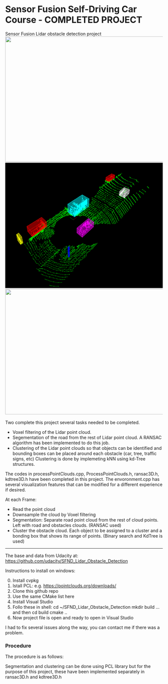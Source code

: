# Sensor Fusion Self-Driving Car Course - COMPLETED PROJECT

Sensor Fusion Lidar obstacle detection project
<img src="media/ObstacleDetectionFPS.gif" width="700" height="400" />
<img src="media/dataset_1.png" width="700" height="400" />
<img src="media/dataset_2.gif" width="700" height="400" />

Two complete this project several tasks needed to be completed.
- Voxel filtering of the Lidar point cloud.
- Segementation of the road from the rest of Lidar point cloud. A RANSAC algorithm has been implemented to do this job.
- Clustering of the Lidar point clouds so that objects can be identified and bounding boxes can be placed around each obstacle (car, tree, traffic signs, etc)
Clustering is done by implemeting kNN using kd-Tree structures.

The codes in processPointClouds.cpp, ProcessPointClouds.h, ransac3D.h, kdtree3D.h have been completed in this project. The envoronment.cpp has several visualization features that can be modified for a different experience if desired.

At each Frame:
- Read the point cloud
- Downsample the cloud by Voxel filtering
- Segmentation: Separate road point cloud from the rest of cloud points. Left with road and obstacles clouds. (RANSAC used)
- Cluster the obstacle cloud. Each object to be assigned to a cluster and a bonding box that shows its range of points. (Binary search and KdTree is used)

---

The base and data from Udacity at: https://github.com/udacity/SFND_Lidar_Obstacle_Detection

Instructions to install on windows:

0. Install cvpkg
1. Istall PCL: e.g. https://pointclouds.org/downloads/
2. Clone this github repo
3. Use the same CMake list here
4. Install Visual Studio 
5. Follo these in shell:
   cd ~/SFND_Lidar_Obstacle_Detection
   mkdir build ... and then cd build
   cmake ..
6. Now project file is open and ready to open in Visual Studio

I had to fix several issues along the way, you can contact me if there was a problem.

### Procedure

The procedure is as follows:



Segmentation and clustering can be done using PCL library but for the purpose of this project, these have been implemented separately in ransac3D.h and kdtree3D.h

